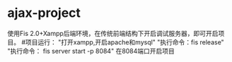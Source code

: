 # ajax-project
使用Fis 2.0+Xampp后端环境，在传统前端结构下开启调试服务器，即可开启项目。
#项目运行：
"打开xampp,开启apache和mysql"
"执行命令：fis release"
"执行命令： fis server start -p 8084" 在8084端口开启项目
